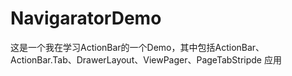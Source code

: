 # NavigaratorDemo
这是一个我在学习ActionBar的一个Demo，其中包括ActionBar、ActionBar.Tab、DrawerLayout、ViewPager、PageTabStripde 应用

